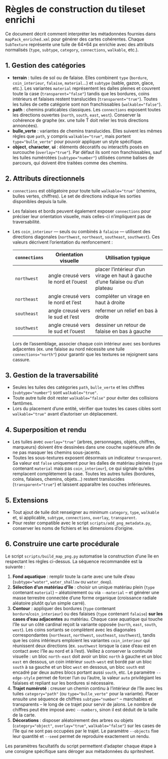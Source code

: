 # Règles de construction du tileset enrichi

Ce document décrit comment interpréter les métadonnées fournies dans `mapPack_enriched.xml` pour générer des cartes cohérentes. Chaque `SubTexture` représente une tuile de 64×64 px enrichie avec des attributs normalisés (`type`, `subtype`, `category`, `connections`, `walkable`, etc.).

## 1. Gestion des catégories
- **terrain** : tuiles de sol ou de falaise. Elles combinent `type` (`bordure`, `coin_interieur`, `falaise`, `material`…) et `subtype` (sable, gazon, glace, etc.). Les variantes `material` représentent les dalles pleines et couvrent toute la case (`transparent="false"`) tandis que les bordures, coins intérieurs et falaises restent translucides (`transparent="true"`). Toutes les tuiles de cette catégorie sont non franchissables (`walkable="false"`).
- **path** : chemins praticables classiques. Les `connections` exposent toutes les directions ouvertes (`north`, `south`, `east`, `west`). Conserver la cohérence de graphe (ex. une tuile T doit relier les trois directions annoncées).
- **bulle_verte** : variantes de chemins translucides. Elles suivent les mêmes règles que `path`, y compris `walkable="true"`, mais portent `type="bulle_verte"` pour pouvoir appliquer un style spécifique.
- **object**, **character**, **ui** : éléments décoratifs ou interactifs posés en surcouche (`overlay="true"`). Par défaut ils sont non franchissables, sauf les tuiles numérotées (`subtype="number"`) utilisées comme balises de parcours, qui doivent être traitées comme des chemins.

## 2. Attributs directionnels
- `connections` est obligatoire pour toute tuile `walkable="true"` (chemins, bulles vertes, chiffres). Le set de directions indique les sorties disponibles depuis la tuile.
- Les falaises et bords peuvent également exposer `connections` pour préciser leur orientation visuelle, mais celles-ci n’impliquent pas de traversabilité.
- Les `coin_interieur` — seuls ou combinés à `falaise` — utilisent des directions diagonales (`northwest`, `northeast`, `southeast`, `southwest`). Ces valeurs décrivent l’orientation du renfoncement :

  | `connections` | Orientation visuelle | Utilisation typique |
  | --- | --- | --- |
  | `northwest` | angle creusé vers le nord et l’ouest | placer l’intérieur d’un virage en haut à gauche d’une falaise ou d’un plateau |
  | `northeast` | angle creusé vers le nord et l’est | compléter un virage en haut à droite |
  | `southeast` | angle creusé vers le sud et l’est | refermer un relief en bas à droite |
  | `southwest` | angle creusé vers le sud et l’ouest | dessiner un retour de falaise en bas à gauche |

  Lors de l’assemblage, associer chaque coin intérieur avec ses bordures adjacentes (ex. une falaise au nord nécessite une tuile `connections="north"`) pour garantir que les textures se rejoignent sans cassure.

## 3. Gestion de la traversabilité
- Seules les tuiles des catégories `path`, `bulle_verte` et les chiffres (`subtype="number"`) sont `walkable="true"`.
- Toute autre tuile doit rester `walkable="false"` pour éviter des collisions fantômes.
- Lors du placement d’une entité, vérifier que toutes les cases cibles sont `walkable="true"` avant d’autoriser un déplacement.

## 4. Superposition et rendu
- Les tuiles avec `overlay="true"` (arbres, personnages, objets, chiffres, marqueurs) doivent être dessinées dans une couche supérieure afin de ne pas masquer les chemins sous-jacents.
- Toutes les sous-textures exposent désormais un indicateur `transparent`. Sa valeur est `false` uniquement pour les dalles de matériau pleines (`type` contenant `material` mais pas `coin_interieur`), ce qui signale qu’elles remplacent complètement la case. Toutes les autres tuiles (bordures, coins, falaises, chemins, objets…) restent translucides (`transparent="true"`) et laissent apparaître les couches inférieures.

## 5. Extensions
- Tout ajout de tuile doit renseigner au minimum `category`, `type`, `walkable` et, si applicable, `subtype`, `connections`, `overlay`, `transparent`.
- Pour rester compatible avec le script `scripts/add_png_metadata.py`, conserver les noms de fichiers et les dimensions d’origine.

## 6. Construire une carte procédurale
Le script `scripts/build_map_png.py` automatise la construction d’une île en respectant les règles ci-dessus. La séquence recommandée est la suivante :

1. **Fond aquatique** : remplir toute la carte avec une tuile d’eau (`subtype="water"`, `water_shallow` ou `water_deep`).
2. **Sélection d’un matériau d’île** : choisir un unique matériau plein (`type` contenant `material`) – aléatoirement ou via `--material` – et générer une masse terrestre connectée d’une forme organique (croissance radiale aléatoire plutôt qu’un simple carré).
3. **Contour** : appliquer des bordures (`type` contenant `bordure`/`coin_interieur`) ou des falaises (`type` contenant `falaise`) **sur les cases d’eau adjacentes** au matériau. Chaque case aquatique qui touche l’île sur un côté cardinal reçoit la variante opposée (`north`, `east`, `south`, `west`). Les coins sortants se complètent avec les diagonales correspondantes (`northeast`, `northwest`, `southeast`, `southwest`), tandis que les coins intérieurs emploient les variantes `coin_interieur` qui réunissent deux directions (ex. `southwest` lorsque la case d’eau est en contact avec l’île au nord et à l’est). Veillez à conserver la continuité visuelle : un bloc `north-east` doit avoir un bloc `north` à gauche et un bloc `east` en dessous, un coin intérieur `south-west` est bordé par un bloc `south` à sa gauche et un bloc `west` en dessous, un bloc `south` est encadré par deux autres blocs portant aussi `south`, etc. Le paramètre `--edge-style` permet de forcer l’un ou l’autre, la valeur `auto` privilégiant les falaises et repliant sur les bordures si nécessaire.
4. **Trajet numéroté** : creuser un chemin continu à l’intérieur de l’île avec les tuiles `category="path"` (ou `type="bulle_verte"` pour la variante). Placer ensuite une séquence de chiffres `subtype="number"` – marchables et transparents – le long de ce trajet pour servir de jalons. Le nombre de chiffres peut être imposé avec `--numbers`, sinon il est déduit de la taille de la carte.
5. **Décorations** : disposer aléatoirement des arbres ou objets (`category="object"`, `overlay="true"`, `walkable="false"`) sur les cases de l’île qui ne sont pas occupées par le trajet. Le paramètre `--objects` fixe leur quantité et `--seed` permet de reproduire exactement un rendu.

Les paramètres facultatifs du script permettent d’adapter chaque étape à une consigne spécifique sans déroger aux métadonnées du spritesheet.
